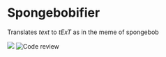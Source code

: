 # Spongebobifier

Translates *text* to *tExT* as in the meme of spongebob

![](https://i.imgur.com/FajJNPh.jpg)
![Code review](https://i.imgur.com/5kqM6C5.png)
